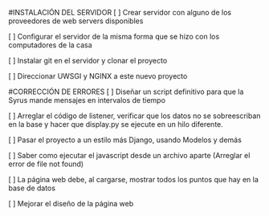 #INSTALACIÓN DEL SERVIDOR
[ ] Crear servidor con alguno de los proveedores de web servers disponibles

[ ] Configurar el servidor de la misma forma que se hizo con los computadores de la casa

[ ] Instalar git en el servidor y clonar el proyecto

[ ] Direccionar UWSGI y NGINX a este nuevo proyecto

#CORRECCIÓN DE ERRORES
[ ] Diseñar un script definitivo para que la Syrus mande mensajes en intervalos de tiempo

[ ] Arreglar el código de listener, verificar que los datos no se sobreescriban en la base
    y hacer que display.py se ejecute en un hilo diferente.

[ ] Pasar el proyecto a un estilo más Django, usando Modelos y demás

[ ] Saber como ejecutar el javascript desde un archivo aparte (Arreglar el error de file
    not found)

[ ] La página web debe, al cargarse, mostrar todos los puntos que hay en la base de datos

[ ] Mejorar el diseño de la página web
